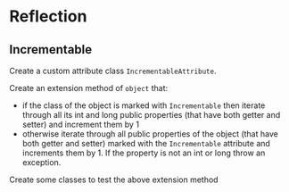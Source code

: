 # Reflection

## Incrementable
Create a custom attribute class `IncrementableAttribute`.

Create an extension method of `object` that:
* if the class of the object is marked with `Incrementable` then iterate through all its int and long public properties (that have both getter and setter) and increment them by 1
* otherwise iterate through all public properties of the object (that have both getter and setter) marked with the `Incrementable` attribute and increments them by 1. If the property is not an int or long throw an exception.

Create some classes to test the above extension method

